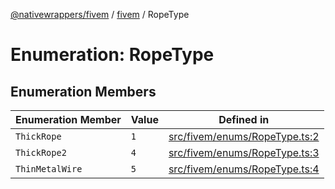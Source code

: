 [@nativewrappers/fivem](../../README.md) / [fivem](../README.md) / RopeType

# Enumeration: RopeType

## Enumeration Members

| Enumeration Member | Value | Defined in |
| ------ | ------ | ------ |
| `ThickRope` | `1` | [src/fivem/enums/RopeType.ts:2](https://github.com/nativewrappers/fivem/blob/2d4fa96d0a81695a673fe4c595d3abfefbf554a5/src/fivem/enums/RopeType.ts#L2) |
| `ThickRope2` | `4` | [src/fivem/enums/RopeType.ts:3](https://github.com/nativewrappers/fivem/blob/2d4fa96d0a81695a673fe4c595d3abfefbf554a5/src/fivem/enums/RopeType.ts#L3) |
| `ThinMetalWire` | `5` | [src/fivem/enums/RopeType.ts:4](https://github.com/nativewrappers/fivem/blob/2d4fa96d0a81695a673fe4c595d3abfefbf554a5/src/fivem/enums/RopeType.ts#L4) |

